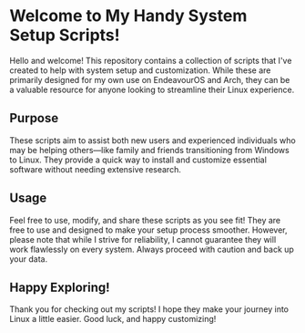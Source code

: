 # Welcome to My Handy System Setup Scripts!

Hello and welcome! This repository contains a collection of scripts that I've created to help with system setup and customization. While these are primarily designed for my own use on EndeavourOS and Arch, they can be a valuable resource for anyone looking to streamline their Linux experience.

## Purpose

These scripts aim to assist both new users and experienced individuals who may be helping others—like family and friends transitioning from Windows to Linux. They provide a quick way to install and customize essential software without needing extensive research.

## Usage

Feel free to use, modify, and share these scripts as you see fit! They are free to use and designed to make your setup process smoother. However, please note that while I strive for reliability, I cannot guarantee they will work flawlessly on every system. Always proceed with caution and back up your data.

## Happy Exploring!

Thank you for checking out my scripts! I hope they make your journey into Linux a little easier. Good luck, and happy customizing!
